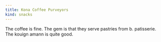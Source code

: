 ```yaml
---
title: Kona Coffee Purveyors
kind: snacks
---
```

The coffee is fine. The gem is that they serve pastries from b. patisserie. The kouign amann is quite good.
